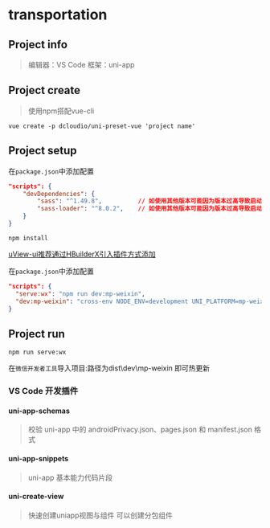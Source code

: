 # transportation

## Project info
> 编辑器：VS Code
> 框架：uni-app

## Project create
> 使用npm搭配vue-cli
```
vue create -p dcloudio/uni-preset-vue 'project name'
```

## Project setup
在`package.json`中添加配置
```json
"scripts": {
    "devDependencies": {
        "sass": "^1.49.8",          // 如使用其他版本可能因为版本过高导致启动服务失败
        "sass-loader": "^8.0.2",    // 如使用其他版本可能因为版本过高导致启动服务失败
    }
}
```

```
npm install
```
[uView-ui推荐通过HBuilderX引入插件方式添加](https://www.uviewui.com/components/install.html)

在`package.json`中添加配置

```json
"scripts": {
  "serve:wx": "npm run dev:mp-weixin",
  "dev:mp-weixin": "cross-env NODE_ENV=development UNI_PLATFORM=mp-weixin vue-cli-service uni-build --watch",
}
```



## Project run

```
npm run serve:wx
```
在`微信开发者工具`导入项目:路径为dist\dev\mp-weixin
即可热更新

### VS Code 开发插件
#### uni-app-schemas
> 校验 uni-app 中的 androidPrivacy.json、pages.json 和 manifest.json 格式

#### uni-app-snippets
> uni-app 基本能力代码片段

#### uni-create-view
> 快速创建uniapp视图与组件
> 可以创建分包组件
